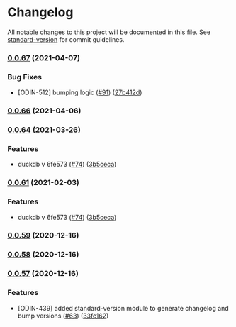 # Changelog

All notable changes to this project will be documented in this file. See [standard-version](https://github.com/conventional-changelog/standard-version) for commit guidelines.

### [0.0.67](https://github.com/deepcrawl/node-duckdb/compare/v0.0.66...v0.0.67) (2021-04-07)


### Bug Fixes

* [ODIN-512] bumping logic ([#91](https://github.com/deepcrawl/node-duckdb/issues/91)) ([27b412d](https://github.com/deepcrawl/node-duckdb/commit/27b412d1967834f549261443bfd474a8d49297af))

### [0.0.66](https://github.com/deepcrawl/node-duckdb/compare/v0.0.64...v0.0.66) (2021-04-06)

### [0.0.64](https://github.com/deepcrawl/node-duckdb/compare/v0.0.61...v0.0.64) (2021-03-26)


### Features

* duckdb v  6fe573 ([#74](https://github.com/deepcrawl/node-duckdb/issues/74)) ([3b5ceca](https://github.com/deepcrawl/node-duckdb/commit/3b5cecad3fc5b692ca13c35cb4b76d5440604810))

### [0.0.61](https://github.com/deepcrawl/node-duckdb/compare/v0.0.59...v0.0.61) (2021-02-03)


### Features

* duckdb v  6fe573 ([#74](https://github.com/deepcrawl/node-duckdb/issues/74)) ([3b5ceca](https://github.com/deepcrawl/node-duckdb/commit/3b5cecad3fc5b692ca13c35cb4b76d5440604810))

### [0.0.59](https://github.com/deepcrawl/node-duckdb/compare/v0.0.58...v0.0.59) (2020-12-16)

### [0.0.58](https://github.com/deepcrawl/node-duckdb/compare/v0.0.57...v0.0.58) (2020-12-16)

### [0.0.57](https://github.com/deepcrawl/node-duckdb/compare/v0.0.56...v0.0.57) (2020-12-16)


### Features

* [ODIN-439] added standard-version module to generate changelog and bump versions ([#63](https://github.com/deepcrawl/node-duckdb/issues/63)) ([33fc162](https://github.com/deepcrawl/node-duckdb/commit/33fc1627f1906b500ad671d83770f1b5bc4c96a6))
